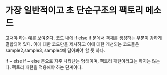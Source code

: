 # 가장 일반적이고 초 단순구조의 팩토리 메소드
고쳐야 하는 예를 보여준다.
코드 내에 if else if 문에서 객체를 생성하는 부분이 강하게 결합되어 있다. 이에 대한 코드만을 제시하고 이에 대한 개선되는 코드들은 sample2,sample3, sample4에 담아봐야 할 듯 하다.  
  
if ~ else if ~ else 문으로 자주 나타난는 형태이며, 팩토리 패턴이라고는 하지는 않는다. 팩토리 패턴을 적용해야 하는 단계이다.  


